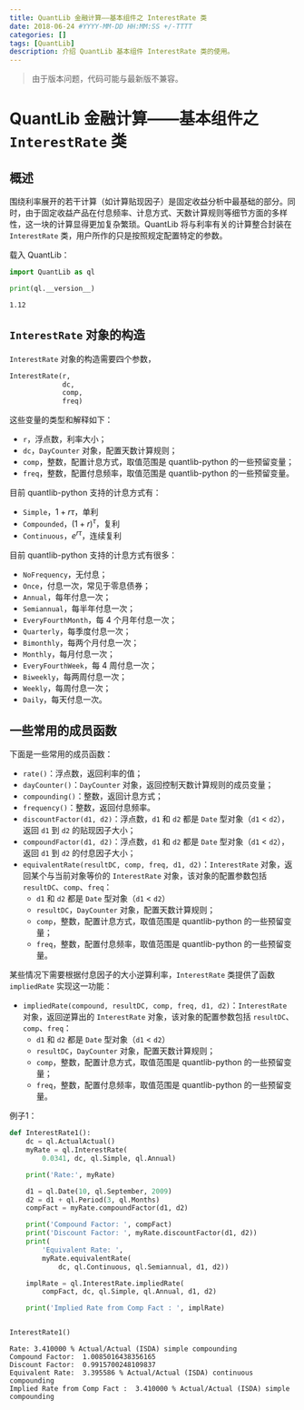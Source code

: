 ```yaml
---
title: QuantLib 金融计算——基本组件之 InterestRate 类
date: 2018-06-24 #YYYY-MM-DD HH:MM:SS +/-TTTT
categories: []
tags: [QuantLib]
description: 介绍 QuantLib 基本组件 InterestRate 类的使用。
---
```


> 由于版本问题，代码可能与最新版不兼容。

# QuantLib 金融计算——基本组件之 `InterestRate` 类

## 概述

围绕利率展开的若干计算（如计算贴现因子）是固定收益分析中最基础的部分。同时，由于固定收益产品在付息频率、计息方式、天数计算规则等细节方面的多样性，这一块的计算显得更加复杂繁琐。QuantLib 将与利率有关的计算整合封装在 `InterestRate` 类，用户所作的只是按照规定配置特定的参数。

载入 QuantLib：

```python
import QuantLib as ql

print(ql.__version__)
```

```
1.12
```

## `InterestRate` 对象的构造

`InterestRate` 对象的构造需要四个参数，

```python
InterestRate(r,
             dc,
             comp,
             freq)
```

这些变量的类型和解释如下：
* `r`，浮点数，利率大小；
* `dc`，`DayCounter` 对象，配置天数计算规则；
* `comp`，整数，配置计息方式，取值范围是 quantlib-python 的一些预留变量；
* `freq`，整数，配置付息频率，取值范围是 quantlib-python 的一些预留变量。

目前 quantlib-python 支持的计息方式有：
* `Simple`，$1 + r\tau$，单利
* `Compounded`，$(1 + r)^\tau$，复利
* `Continuous`，$e^{r\tau}$，连续复利

目前 quantlib-python 支持的计息方式有很多：
* `NoFrequency`，无付息；
* `Once`，付息一次，常见于零息债券；
* `Annual`，每年付息一次；
* `Semiannual`，每半年付息一次；
* `EveryFourthMonth`，每 4 个月年付息一次；
* `Quarterly`，每季度付息一次；
* `Bimonthly`，每两个月付息一次；
* `Monthly`，每月付息一次；
* `EveryFourthWeek`，每 4 周付息一次；
* `Biweekly`，每两周付息一次；
* `Weekly`，每周付息一次；
* `Daily`，每天付息一次。

## 一些常用的成员函数

下面是一些常用的成员函数：

* `rate()`：浮点数，返回利率的值；
* `dayCounter()`：`DayCounter` 对象，返回控制天数计算规则的成员变量；
* `compounding()`：整数，返回计息方式；
* `frequency()`：整数，返回付息频率。
* `discountFactor(d1, d2)`：浮点数，`d1` 和 `d2` 都是 `Date` 型对象（`d1` < `d2`），返回 `d1` 到 `d2` 的贴现因子大小；
* `compoundFactor(d1, d2)`：浮点数，`d1` 和 `d2` 都是 `Date` 型对象（`d1` < `d2`），返回 `d1` 到 `d2` 的付息因子大小；
* `equivalentRate(resultDC, comp, freq, d1, d2)`：`InterestRate` 对象，返回某个与当前对象等价的 `InterestRate` 对象，该对象的配置参数包括 `resultDC`、`comp`、`freq`：
    * `d1` 和 `d2` 都是 `Date` 型对象（`d1` < `d2`）
    * `resultDC`，`DayCounter` 对象，配置天数计算规则；
    * `comp`，整数，配置计息方式，取值范围是 quantlib-python 的一些预留变量；
    * `freq`，整数，配置付息频率，取值范围是 quantlib-python 的一些预留变量。 

某些情况下需要根据付息因子的大小逆算利率，`InterestRate` 类提供了函数 `impliedRate` 实现这一功能：
* `impliedRate(compound, resultDC, comp, freq, d1, d2)`：`InterestRate` 对象，返回逆算出的 `InterestRate` 对象，该对象的配置参数包括 `resultDC`、`comp`、`freq`：
    * `d1` 和 `d2` 都是 `Date` 型对象（`d1` < `d2`）
    * `resultDC`，`DayCounter` 对象，配置天数计算规则；
    * `comp`，整数，配置计息方式，取值范围是 quantlib-python 的一些预留变量；
    * `freq`，整数，配置付息频率，取值范围是 quantlib-python 的一些预留变量。 

例子1：

```python
def InterestRate1():
    dc = ql.ActualActual()
    myRate = ql.InterestRate(
        0.0341, dc, ql.Simple, ql.Annual)

    print('Rate:', myRate)

    d1 = ql.Date(10, ql.September, 2009)
    d2 = d1 + ql.Period(3, ql.Months)
    compFact = myRate.compoundFactor(d1, d2)

    print('Compound Factor: ', compFact)
    print('Discount Factor: ', myRate.discountFactor(d1, d2))
    print(
        'Equivalent Rate: ',
        myRate.equivalentRate(
            dc, ql.Continuous, ql.Semiannual, d1, d2))

    implRate = ql.InterestRate.impliedRate(
        compFact, dc, ql.Simple, ql.Annual, d1, d2)

    print('Implied Rate from Comp Fact : ', implRate)


InterestRate1()
```

```
Rate: 3.410000 % Actual/Actual (ISDA) simple compounding
Compound Factor:  1.0085016438356165
Discount Factor:  0.9915700248109837
Equivalent Rate:  3.395586 % Actual/Actual (ISDA) continuous compounding
Implied Rate from Comp Fact :  3.410000 % Actual/Actual (ISDA) simple compounding
```
